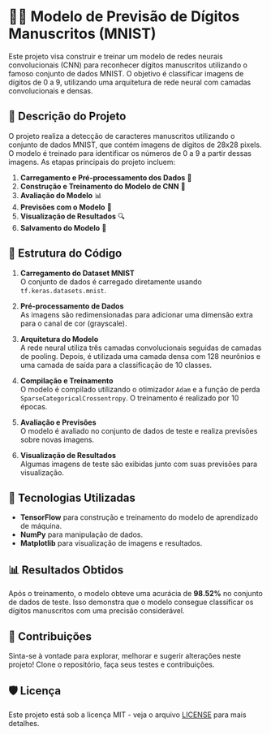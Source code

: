 # 🧑‍💻 Modelo de Previsão de Dígitos Manuscritos (MNIST)

Este projeto visa construir e treinar um modelo de redes neurais convolucionais (CNN) para reconhecer dígitos manuscritos utilizando o famoso conjunto de dados MNIST. O objetivo é classificar imagens de dígitos de 0 a 9, utilizando uma arquitetura de rede neural com camadas convolucionais e densas.

## 📝 Descrição do Projeto

O projeto realiza a detecção de caracteres manuscritos utilizando o conjunto de dados MNIST, que contém imagens de dígitos de 28x28 pixels. O modelo é treinado para identificar os números de 0 a 9 a partir dessas imagens. As etapas principais do projeto incluem:

1. **Carregamento e Pré-processamento dos Dados** 🧹
2. **Construção e Treinamento do Modelo de CNN** 🧠
3. **Avaliação do Modelo** 📊
4. **Previsões com o Modelo** 🔮
5. **Visualização de Resultados** 🔍
6. **Salvamento do Modelo** 💾

## 📂 Estrutura do Código

1. **Carregamento do Dataset MNIST**  
   O conjunto de dados é carregado diretamente usando `tf.keras.datasets.mnist`.

2. **Pré-processamento de Dados**  
   As imagens são redimensionadas para adicionar uma dimensão extra para o canal de cor (grayscale).

3. **Arquitetura do Modelo**  
   A rede neural utiliza três camadas convolucionais seguidas de camadas de pooling. Depois, é utilizada uma camada densa com 128 neurônios e uma camada de saída para a classificação de 10 classes.

4. **Compilação e Treinamento**  
   O modelo é compilado utilizando o otimizador `Adam` e a função de perda `SparseCategoricalCrossentropy`. O treinamento é realizado por 10 épocas.

5. **Avaliação e Previsões**  
   O modelo é avaliado no conjunto de dados de teste e realiza previsões sobre novas imagens.

6. **Visualização de Resultados**  
   Algumas imagens de teste são exibidas junto com suas previsões para visualização.

## 🧰 Tecnologias Utilizadas

- **TensorFlow** para construção e treinamento do modelo de aprendizado de máquina.
- **NumPy** para manipulação de dados.
- **Matplotlib** para visualização de imagens e resultados.

## 📊 Resultados Obtidos

Após o treinamento, o modelo obteve uma acurácia de **98.52%** no conjunto de dados de teste. Isso demonstra que o modelo consegue classificar os dígitos manuscritos com uma precisão considerável.

## 🤝 Contribuições

Sinta-se à vontade para explorar, melhorar e sugerir alterações neste projeto! Clone o repositório, faça seus testes e contribuições.

## 🛡️ Licença

Este projeto está sob a licença MIT - veja o arquivo [LICENSE](./../../LICENSE) para mais detalhes.
